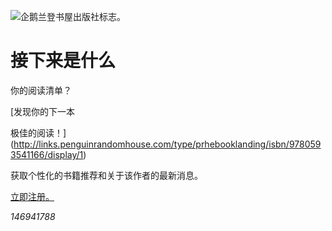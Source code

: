 ![企鹅兰登书屋出版社标志。](../images/next-reads_logo.jpg)

# 接下来是什么

你的阅读清单？

[发现你的下一本

极佳的阅读！](http://links.penguinrandomhouse.com/type/prhebooklanding/isbn/9780593541166/display/1)

获取个性化的书籍推荐和关于该作者的最新消息。

[立即注册。](http://links.penguinrandomhouse.com/type/prhebooklanding/isbn/9780593541166/display/2)

_146941788_
